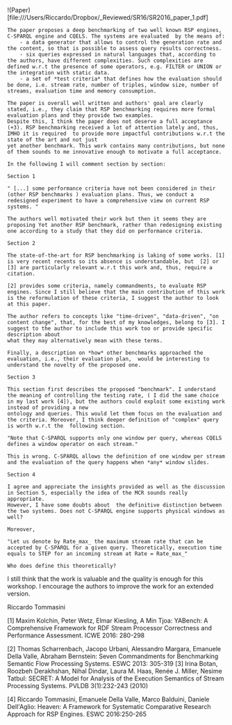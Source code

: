 !(Paper)[file:///Users/Riccardo/Dropbox/_Reviewed/SR16/SR2016_paper_1.pdf]
    
    
    The paper proposes a deep benchmarking of two well known RSP engines, C-SPARQL engine and CQELS. The systems are evaluated  by the means of:
        - a data generator that allows to control the generation rate and the content, so that is possible to assess query results correctness.
        - six queries expressed in natural languages that, according to the authors, have different complexities. Such complexities are defined w.r.t the presence of some operators, e.g. FILTER or UNION or the integration with static data.
        - a set of *test criteria* that defines how the evaluation should be done, i.e. stream rate, number of triples, window size, number of streams, evaluation time and memory consumption.
        
    The paper is overall well written and authors' goal are clearly stated, i.e., they claim that RSP benchmarking requires more formal evaluation plans and they provide two examples. 
    Despite this, I think the paper does not deserve a full acceptance (+3). RSP benchmarking received a lot of attention lately and, thus, IMHO it is required  to provide more impactful contributions w.r.t the state of the art and not just
    yet another benchmark. This work contains many contributions, but none of them sounds to me innovative enough to motivate a full acceptance.
    
    In the following I will comment section by section:
    
    Section 1
    
    " [...] some performance criteria have not been considered in their (other RSP benchmarks ) evaluation plans. Thus, we conduct a redesigned experiment to have a comprehensive view on current RSP systems. "
    
    The authors well motivated their work but then it seems they are proposing Yet another RSP benchmark, rather than redesigning existing one according to a study that they did on performance criteria.
    
    Section 2
    
    The state-of-the-art for RSP benchmarking is laking of some works. [1] is very recent recents so its absence is understandable, but  [2] or [3] are particularly relevant w.r.t this work and, thus, require a citation. 
    
    [2] provides some criteria, namely commandments, to evaluate RSP engines. Since I still believe that the main contribution of this work is the reformulation of these criteria, I suggest the author to look at this paper.
    
    The author refers to concepts like "time-driven", "data-driven", "on content change", that, for the best of my knowledges, belong to [3]. I suggest to the author to include this work too or provide specific description about
    what they may alternatively mean with these terms.
    
    Finally, a description on *how* other benchmarks approached the evaluation, i.e., their evaluation plan,  would be interesting to understand the novelty of the proposed one.
    
    Section 3
    
    This section first describes the proposed "benchmark". I understand the meaning of controlling the testing rate, ( I did the same choice in my last work [4]), but the authors could exploit some existing work instead of providing a new
    ontology and queries. This would let them focus on the evaluation and the criteria. Moreover, I think deeper definition of "complex" query is worth w.r.t the  following section.
    
    "Note that C-SPARQL supports only one window per query, whereas CQELS defines a window operator on each stream."
    
    This is wrong. C-SPARQL allows the definition of one window per stream and the evaluation of the query happens when *any* window slides.
    
    Section 4
    
    I agree and appreciate the insights provided as well as the discussion in Section 5, especially the idea of the MCR sounds really appropriate. 
    However, I have some doubts about  the definitive distinction between the two systems. Does not C-SPARQL engine supports physical windows as well?
    
    Moreover, 
    
    "Let us denote by Rate_max_ the maximum stream rate that can be accepted by C-SPARQL for a given query. Theoretically, execution time equals to STEP for an incoming stream at Rate = Rate_max_"
    
    Who does define this theoretically?
    
    
I still think that the work is valuable and the quality is enough for this workshop. I encourage the authors to improve the work for an extended version.

Riccardo Tommasini  

[1]     Maxim Kolchin, Peter Wetz, Elmar Kiesling, A Min Tjoa:
    YABench: A Comprehensive Framework for RDF Stream Processor Correctness and Performance Assessment. ICWE 2016: 280-298

[2]  Thomas Scharrenbach, Jacopo Urbani, Alessandro Margara, Emanuele Della Valle, Abraham Bernstein:
    Seven Commandments for Benchmarking Semantic Flow Processing Systems. ESWC 2013: 305-319
[3]  Irina Botan, Roozbeh Derakhshan, Nihal Dindar, Laura M. Haas, Renée J. Miller, Nesime Tatbul:
    SECRET: A Model for Analysis of the Execution Semantics of Stream Processing Systems. PVLDB 3(1):232-243 (2010)

[4]  Riccardo Tommasini, Emanuele Della Valle, Marco Balduini, Daniele Dell'Aglio:
    Heaven: A Framework for Systematic Comparative Research Approach for RSP Engines. ESWC 2016:250-265